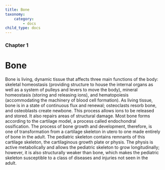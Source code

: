 ```yaml
---
title: Bone
taxonomy:
    category:
        - docs
child_type: docs
---
```


### Chapter 1

# Bone

Bone is living, dynamic tissue that affects three main functions of the body: skeletal homeostasis (providing structure to house the internal organs as well as a system of pulleys and levers to move the body), mineral homeostasis (storing and releasing ions), and hematopoiesis (accommodating the machinery of blood cell formation). As living tissue, bone is in a state of continuous flux and renewal; osteoclasts resorb bone, and osteoblasts create newbone. This process allows ions to be released and stored. It also repairs areas of structural damage. Most bone forms according to the cartilage model, a process called endochondral ossification. The process of bone growth and development, therefore, is one of transformation from a cartilage skeleton in utero to one made entirely of bone in the adult. The pediatric skeleton contains remnants of this cartilage skeleton, the cartilaginous growth plate or physis. The physis is active metabolically and allows the pediatric skeleton to grow longitudinally; however, it is also structurally weaker than bone, which makes the pediatric skeleton susceptible to a class of diseases and injuries not seen in the adult.
